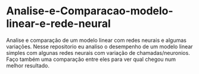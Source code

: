 # Analise-e-Comparacao-modelo-linear-e-rede-neural
Analise e comparação de um modelo linear com redes neurais e algumas variações.
Nesse repositorio eu analiso o desempenho de um modelo linear simples com algunas redes neurais com variação de chamadas/neuronios. Faço também uma comparação entre eles para ver qual chegou num melhor resultado.
